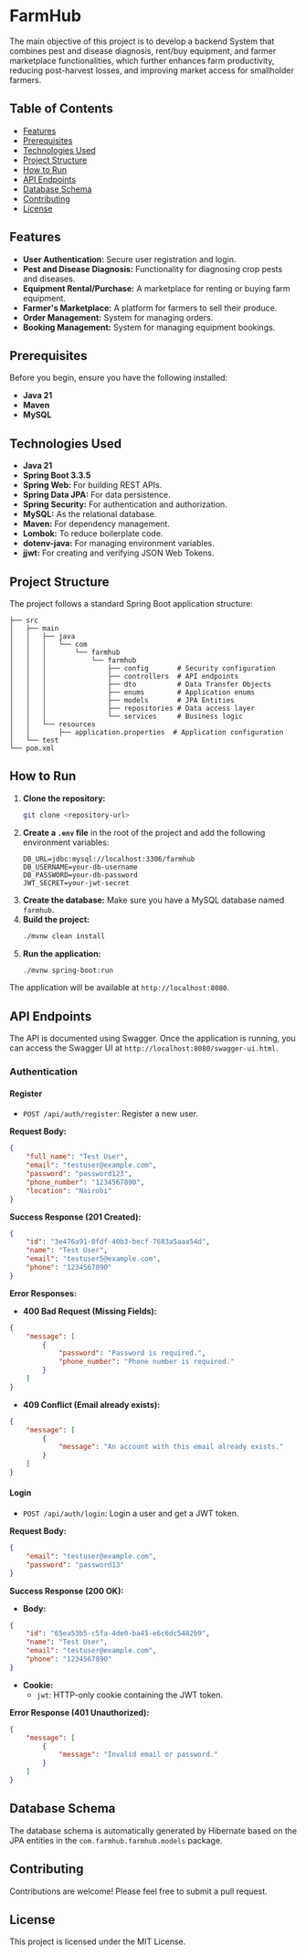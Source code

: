 # FarmHub

The main objective of this project is to develop a backend System that combines pest and disease diagnosis, rent/buy equipment, and farmer marketplace functionalities, which further enhances farm productivity, reducing post-harvest losses, and improving market access for smallholder farmers.

## Table of Contents

*   [Features](#features)
*   [Prerequisites](#prerequisites)
*   [Technologies Used](#technologies-used)
*   [Project Structure](#project-structure)
*   [How to Run](#how-to-run)
*   [API Endpoints](#api-endpoints)
*   [Database Schema](#database-schema)
*   [Contributing](#contributing)
*   [License](#license)

## Features

*   **User Authentication:** Secure user registration and login.
*   **Pest and Disease Diagnosis:** Functionality for diagnosing crop pests and diseases.
*   **Equipment Rental/Purchase:** A marketplace for renting or buying farm equipment.
*   **Farmer's Marketplace:** A platform for farmers to sell their produce.
*   **Order Management:** System for managing orders.
*   **Booking Management:** System for managing equipment bookings.

## Prerequisites

Before you begin, ensure you have the following installed:
*   **Java 21**
*   **Maven**
*   **MySQL**

## Technologies Used

*   **Java 21**
*   **Spring Boot 3.3.5**
*   **Spring Web:** For building REST APIs.
*   **Spring Data JPA:** For data persistence.
*   **Spring Security:** For authentication and authorization.
*   **MySQL:** As the relational database.
*   **Maven:** For dependency management.
*   **Lombok:** To reduce boilerplate code.
*   **dotenv-java:** For managing environment variables.
*   **jjwt:** For creating and verifying JSON Web Tokens.

## Project Structure

The project follows a standard Spring Boot application structure:

```
├── src
│   ├── main
│   │   ├── java
│   │   │   └── com
│   │   │       └── farmhub
│   │   │           └── farmhub
│   │   │               ├── config       # Security configuration
│   │   │               ├── controllers  # API endpoints
│   │   │               ├── dto          # Data Transfer Objects
│   │   │               ├── enums        # Application enums
│   │   │               ├── models       # JPA Entities
│   │   │               ├── repositories # Data access layer
│   │   │               └── services     # Business logic
│   │   └── resources
│   │       ├── application.properties  # Application configuration
│   └── test
└── pom.xml
```

## How to Run

1.  **Clone the repository:**
    ```bash
    git clone <repository-url>
    ```
2.  **Create a `.env` file** in the root of the project and add the following environment variables:
    ```
    DB_URL=jdbc:mysql://localhost:3306/farmhub
    DB_USERNAME=your-db-username
    DB_PASSWORD=your-db-password
    JWT_SECRET=your-jwt-secret
    ```
3.  **Create the database:** Make sure you have a MySQL database named `farmhub`.
4.  **Build the project:**
    ```bash
    ./mvnw clean install
    ```
5.  **Run the application:**
    ```bash
    ./mvnw spring-boot:run
    ```
The application will be available at `http://localhost:8080`.

## API Endpoints

The API is documented using Swagger. Once the application is running, you can access the Swagger UI at `http://localhost:8080/swagger-ui.html`.

### Authentication

#### Register

*   `POST /api/auth/register`: Register a new user.

**Request Body:**

```json
{
    "full_name": "Test User",
    "email": "testuser@example.com",
    "password": "password123",
    "phone_number": "1234567890",
    "location": "Nairobi"
}
```

**Success Response (201 Created):**

```json
{
    "id": "3e476a91-0fdf-40b3-becf-7683a5aaa54d",
    "name": "Test User",
    "email": "testuser5@example.com",
    "phone": "1234567890"
}
```

**Error Responses:**

*   **400 Bad Request (Missing Fields):**

```json
{
    "message": [
        {
            "password": "Password is required.",
            "phone_number": "Phone number is required."
        }
    ]
}
```

*   **409 Conflict (Email already exists):**

```json
{
    "message": [
        {
            "message": "An account with this email already exists."
        }
    ]
}
```

#### Login

*   `POST /api/auth/login`: Login a user and get a JWT token.

**Request Body:**

```json
{
    "email": "testuser@example.com",
    "password": "password13"
}
```

**Success Response (200 OK):**

*   **Body:**

```json
{
    "id": "65ea53b5-c5fa-4de0-ba45-e6c6dc5482b9",
    "name": "Test User",
    "email": "testuser@example.com",
    "phone": "1234567890"
}
```

*   **Cookie:**
    *   `jwt`: HTTP-only cookie containing the JWT token.

**Error Response (401 Unauthorized):**

```json
{
    "message": [
        {
            "message": "Invalid email or password."
        }
    ]
}
```

## Database Schema

The database schema is automatically generated by Hibernate based on the JPA entities in the `com.farmhub.farmhub.models` package.

## Contributing

Contributions are welcome! Please feel free to submit a pull request.

## License

This project is licensed under the MIT License.